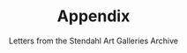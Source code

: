 ---
title: Appendix
subtitle: Letters from the Stendahl Art Galleries Archive
layout: essay
order: 30 
---